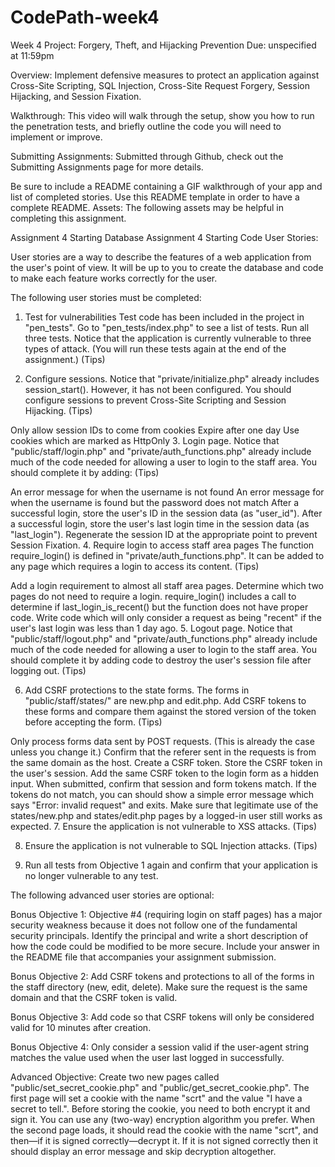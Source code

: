 # CodePath-week4
Week 4 Project: Forgery, Theft, and Hijacking Prevention
Due: unspecified at 11:59pm

Overview: Implement defensive measures to protect an application against Cross-Site Scripting, SQL Injection, Cross-Site Request Forgery, Session Hijacking, and Session Fixation.

Walkthrough:  This video will walk through the setup, show you how to run the penetration tests, and briefly outline the code you will need to implement or improve.

Submitting Assignments: Submitted through Github, check out the Submitting Assignments page for more details.

Be sure to include a README containing a GIF walkthrough of your app and list of completed stories.
Use this README template in order to have a complete README.
Assets: The following assets may be helpful in completing this assignment.

 Assignment 4 Starting Database
 Assignment 4 Starting Code
User Stories:

User stories are a way to describe the features of a web application from the user's point of view. It will be up to you to create the database and code to make each feature works correctly for the user.

The following user stories must be completed:

1. Test for vulnerabilities
Test code has been included in the project in "pen_tests". Go to "pen_tests/index.php" to see a list of tests. Run all three tests. Notice that the application is currently vulnerable to three types of attack. (You will run these tests again at the end of the assignment.) (Tips)

2. Configure sessions.
Notice that "private/initialize.php" already includes session_start(). However, it has not been configured. You should configure sessions to prevent Cross-Site Scripting and Session Hijacking. (Tips)

Only allow session IDs to come from cookies
Expire after one day
Use cookies which are marked as HttpOnly
3. Login page.
Notice that "public/staff/login.php" and "private/auth_functions.php" already include much of the code needed for allowing a user to login to the staff area. You should complete it by adding: (Tips)

An error message for when the username is not found
An error message for when the username is found but the password does not match
After a successful login, store the user's ID in the session data (as "user_id").
After a successful login, store the user's last login time in the session data (as "last_login").
Regenerate the session ID at the appropriate point to prevent Session Fixation.
4. Require login to access staff area pages
The function require_login() is defined in "private/auth_functions.php". It can be added to any page which requires a login to access its content. (Tips)

Add a login requirement to almost all staff area pages. Determine which two pages do not need to require a login.
require_login() includes a call to determine if last_login_is_recent() but the function does not have proper code. Write code which will only consider a request as being "recent" if the user's last login was less than 1 day ago.
5. Logout page.
Notice that "public/staff/logout.php" and "private/auth_functions.php" already include much of the code needed for allowing a user to login to the staff area. You should complete it by adding code to destroy the user's session file after logging out. (Tips)

6. Add CSRF protections to the state forms.
The forms in "public/staff/states/" are new.php and edit.php. Add CSRF tokens to these forms and compare them against the stored version of the token before accepting the form. (Tips)

Only process forms data sent by POST requests. (This is already the case unless you change it.)
Confirm that the referer sent in the requests is from the same domain as the host.
Create a CSRF token.
Store the CSRF token in the user's session.
Add the same CSRF token to the login form as a hidden input.
When submitted, confirm that session and form tokens match.
If the tokens do not match, you can should show a simple error message which says "Error: invalid request" and exits.
Make sure that legitimate use of the states/new.php and states/edit.php pages by a logged-in user still works as expected.
7. Ensure the application is not vulnerable to XSS attacks. (Tips)

8. Ensure the application is not vulnerable to SQL Injection attacks. (Tips)

9. Run all tests from Objective 1 again and confirm that your application is no longer vulnerable to any test.

The following advanced user stories are optional:

Bonus Objective 1: Objective #4 (requiring login on staff pages) has a major security weakness because it does not follow one of the fundamental security principals. Identify the principal and write a short description of how the code could be modified to be more secure. Include your answer in the README file that accompanies your assignment submission.

Bonus Objective 2: Add CSRF tokens and protections to all of the forms in the staff directory (new, edit, delete). Make sure the request is the same domain and that the CSRF token is valid.

Bonus Objective 3: Add code so that CSRF tokens will only be considered valid for 10 minutes after creation.

Bonus Objective 4: Only consider a session valid if the user-agent string matches the value used when the user last logged in successfully.

Advanced Objective: Create two new pages called "public/set_secret_cookie.php" and "public/get_secret_cookie.php". The first page will set a cookie with the name "scrt" and the value "I have a secret to tell.". Before storing the cookie, you need to both encrypt it and sign it. You can use any (two-way) encryption algorithm you prefer. When the second page loads, it should read the cookie with the name "scrt", and then—if it is signed correctly—decrypt it. If it is not signed correctly then it should display an error message and skip decryption altogether.
